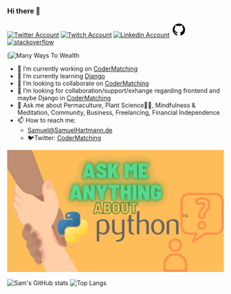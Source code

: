 ### Hi there 👋

<a href="https://twitter.com/CoderMatching"><img src="https://cdn.worldvectorlogo.com/logos/twitter-6.svg" title="Twitter" alt="Twitter Account" width="50"/></a> 
<a href="https://www.twitch.tv/sammeeey"><img src="https://cdn.worldvectorlogo.com/logos/twitch-logo-2019.svg" title="Twitch" alt="Twitch Account" width="80"/></a>
<a href="https://www.linkedin.com/in/samuel-hartmann-berlin/"><img src="https://cdn.worldvectorlogo.com/logos/linkedin-icon-2.svg" title="Linkedin" alt="Linkedin Account" width="30"/></a>
<a href="https://github.com/sammeeey"><img src="https://github.com/FrancescoXX/FrancescoXX/blob/main/untitled-2_5.png" title="GitHub" alt="GitHub" width="35"/></a>
<a href="https://stackoverflow.com/users/12946000/sammeeey"><img src="https://cdn.sstatic.net/Sites/stackoverflow/Img/apple-touch-icon.png?v=c78bd457575a" title="stackoverflow" alt="stackoverflow" width="55"/></a>

[![Many Ways To Wealth](https://pbs.twimg.com/profile_banners/1478624725559615490/1661178101/1500x500)

<!--
<a href="https://www.tiktok.com/@francesco.ciulla"><img src="https://cdn.worldvectorlogo.com/logos/tiktok-logo.svg" title="TikTok" alt="TikTok Account" width="38"/></a> 
<a href="https://www.youtube.com/c/FrancescoCiulla"><img src="https://cdn.worldvectorlogo.com/logos/youtube-icon.svg" title="YouTube" alt="YouTube Account" width="40"/></a>
<a href="https://discord.com/invite/cRjhjFRRre"><img src="https://cdn.worldvectorlogo.com/logos/discord-6.svg" title="Discord" alt="Discord Community" width="40"/></a> 
<a href="https://www.instagram.com/francescociullaroma"><img src="https://cdn.worldvectorlogo.com/logos/instagram-5.svg" title="Instagram" alt="Instagram Account" width="30"/></a> 
<a href="https://dev.to/francescoxx"><img src="https://github.com/FrancescoXX/FrancescoXX/blob/main/dev-black.png" title="DEV" alt="DEVto Blog" width="30"/></a>
<a href="https://blog.francescociulla.com/"><img src="https://github.com/FrancescoXX/FrancescoXX/blob/main/CDyAuTy75.png" title="Hashnode" alt="Hashnode blog" width="30"/></a>
<a href="https://app.daily.dev/Francesco"><img src="https://github.com/FrancescoXX/FrancescoXX/blob/main/App%20Icon%20-%20Black.png" title="daily.dev" alt="daily.devGitHub" width="30"/></a>
-->

<!--
**Sammeeey/Sammeeey** is a ✨ _special_ ✨ repository because its `README.md` (this file) appears on your GitHub profile.

Here are some ideas to get you started:
-->

- 🔭 I’m currently working on [CoderMatching](https://twitter.com/CoderMatching)
- 🌱 I’m currently learning [Django](https://www.djangoproject.com/)
- 👯 I’m looking to collaborate on [CoderMatching](https://twitter.com/CoderMatching)
- 🤔 I’m looking for collaboration/support/exhange regarding frontend and maybe Django in [CoderMatching](https://twitter.com/CoderMatching)
- 💬 Ask me about Permaculture, Plant Science🌱🧫, Mindfulness & Meditation, Community, Business, Freelancing, Financial Independence
- 📫 How to reach me:
  - [Samuel@SamuelHartmann.de](mailto:samuel@samuelhartmann.de)
  - 🐦Twitter: [CoderMatching](https://twitter.com/CoderMatching)

![Ask me about Python](./AskMePython.gif)

![Sam's GitHub stats](https://github-readme-stats.vercel.app/api?username=sammeeey&theme=default&show_icons=true)
![Top Langs](https://github-readme-stats.vercel.app/api/top-langs/?username=sammeeey&layout=compact)
